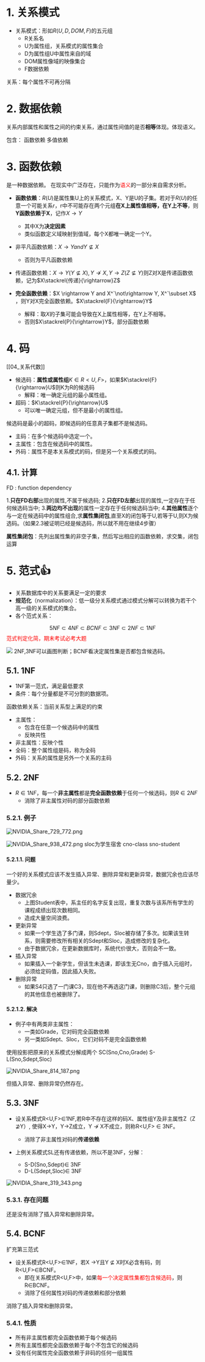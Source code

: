 

# 1. 关系模式

- 关系模式：形如$R(U,D,DOM,F)$的五元组
	- R关系名
	- U为属性组，关系模式的属性集合
	- D为属性组U中属性来自的域
	- DOM属性像域的映像集合
	- F数据依赖

关系：每个属性不可再分隔

# 2. 数据依赖

关系内部属性和属性之间的约束关系，通过属性间值的是否**相等**体现。体现语义。

包含：
函数依赖
多值依赖
# 3. 函数依赖

是一种数据依赖。
在现实中广泛存在，只能作为<font color="#ff0000">语义</font>的一部分来自需求分析。

- **函数依赖**：$R(U)$是属性集U上的关系模式，X、Y是U的子集。若对于$R(U)$的任意一个可能关系r，r中不可能存在两个元组**在X上属性值相等，在Y上不等**，则**Y函数依赖于X**，记作$X\rightarrow Y$
	- 其中X为**决定因素**
	- 类似函数定义域映射到值域，每个X都唯一确定一个Y。

- 非平凡函数依赖：$X\rightarrow Y  and Y\not\subseteq X$ 
	- 否则为平凡函数依赖
- 传递函数依赖：$X\rightarrow Y(Y\not\subseteq X) , Y\not\rightarrow X, Y\rightarrow Z(Z\not\subseteq Y)$则Z对X是传递函数依赖，记为$X\stackrel{传递}{\rightarrow}Z$

- **完全函数依赖**：$X \rightarrow Y and X^`\not\rightarrow Y, X^`\subset X$ ，则Y对X完全函数依赖。$X\stackrel{F}{\rightarrow}Y$
	- 解释：取$X$的子集可能会导致在X上属性相等，在Y上不相等。
	- 否则$X\stackrel{P}{\rightarrow}Y$，部分函数依赖

# 4. 码

[[04_关系代数]]

- 候选码：**属性或属性组**$K\in R<U,F>$，如果$K\stackrel{F}{\rightarrow}U$则K为R的候选码
	- 解释：唯一确定元组的最小属性组。
- 超码：$K\stackrel{P}{\rightarrow}U$
	- 可以唯一确定元组，但不是最小的属性组。

候选码是最小的超码，即候选码的任意真子集都不是候选码。

- 主码：在多个候选码中选定一个。
- 主属性：包含在候选码中的属性。
- 外码：属性不是本关系模式的码，但是另一个关系模式的码。


## 4.1. 计算
FD : function dependency

1.**只在FD右部**出现的属性,不属于候选码;
2.**只在FD左部**出现的属性,一定存在于任何候选码当中;
3.**两边均不出现**的属性一定存在于任何候选码当中;
4.**其他属性**逐个与一定在候选码中的属性组合,求**属性集闭包**,直至X的闭包等于U,若等于U,则X为候选码。（如果2.3被证明已经是候选码，所以就不用在继续4步骤）

**属性集闭包**：先列出属性集的非空子集，然后写出相应的函数依赖，求交集，闭包运算

# 5. 范式👍

- 关系数据库中的关系要满足一定的要求
- **规范化**（normalization）：低一级分关系模式通过模式分解可以转换为若干个高一级的关系模式的集合。
- 各个范式关系：

$$
5NF \subset 4NF \subset BCNF \subset 3NF \subset 2NF \subset 1NF
$$
<font color="#ff0000">范式判定化简，期末考试必考大题</font>

![](https://chillcharlie-img.oss-cn-hangzhou.aliyuncs.com/imgae/2023/04/13/c66f26888c8e0107ade7d29290037c97_202304131736585.png)
2NF,3NF可以画图判断；BCNF看决定属性集是否都包含候选码。

## 5.1. 1NF

- 1NF第一范式，满足最低要求
- 条件：每个分量都是不可分割的数据项。

函数依赖关系：当前关系型上满足的约束


- 主属性：
	- 包含在任意一个候选码中的属性
	- 反映共性
- 非主属性：反映个性
- 全码：整个属性组是码，称为全码
- 外码：关系的属性是另外一个关系的主码


## 5.2. 2NF

- $R\in 1NF$，每一个**非主属性**都是**完全函数依赖**于任何一个候选码，则$R\in 2NF$
	- 消除了非主属性对码的部分函数依赖

### 5.2.1. 例子

![NVIDIA_Share_729_772.png](https://chillcharlie-img.oss-cn-hangzhou.aliyuncs.com/imgae/2023/04/26/398cc56b7667b6b08c7d8e5d091e1783_NVIDIA_Share_729_772.png)

![NVIDIA_Share_938_472.png](https://chillcharlie-img.oss-cn-hangzhou.aliyuncs.com/imgae/2023/04/26/ddce5b761bb2efd7e60bf66046791786_NVIDIA_Share_938_472.png)
sloc为学生宿舍
cno-class
sno-student


#### 5.2.1.1. 问题
一个好的关系模式应该不发生插入异常、删除异常和更新异常，数据冗余也应该尽量少。

- 数据冗余
	- 上图Student表中，系主任的名字反复出现，重复次数与该系所有学生的课程成绩出现次数相同。
	- 造成大量空间浪费。
- 更新异常
	- 如果一个学生选了多门课，则Sdept，Sloc被存储了多次。如果该生转系，则需要修改所有相关的Sdept和Sloc，造成修改的复杂化。
	- 由于数据冗余，在更新数据库时，系统代价很大，否则会不一致。
- 插入异常
	- 如果插入一个新学生，但该生未选课，即该生无Cno，由于插入元组时，必须给定码值，因此插入失败。
- 删除异常
	- 如果S4只选了一门课C3，现在他不再选这门课，则删除C3后，整个元组的其他信息也被删除了。

#### 5.2.1.2. 解决

- 例子中有两类非主属性：
	- 一类如Grade，它对码完全函数依赖
	- 另一类如Sdept、Sloc，它们对码不是完全函数依赖

使用投影把原来的关系模式分解成两个
SC(Sno,Cno,Grade)
S-L(Sno,Sdept,Sloc)

![NVIDIA_Share_814_187.png](https://chillcharlie-img.oss-cn-hangzhou.aliyuncs.com/imgae/2023/04/26/7f030b01e5bc1aac97035d0c3aba7e68_NVIDIA_Share_814_187.png)

但插入异常、删除异常仍然存在。


## 5.3. 3NF

- 设关系模式R<U,F>∈1NF,若R中不存在这样的码X、属性组Y及非主属性Z（Z ⊉Y）, 使得X→Y，Y→Z成立，Y ↛ X不成立，则称R<U,F> ∈ 3NF。
	- 消除了非主属性对码的**传递依赖**

- 上例关系模式SL还有传递依赖，所以不是3NF，分解：
	- S-D(Sno,Sdept)∈ 3NF
	- D-L(Sdept,Sloc)∈ 3NF

![NVIDIA_Share_319_343.png](https://chillcharlie-img.oss-cn-hangzhou.aliyuncs.com/imgae/2023/04/26/432ad74981a7ac7bb6bc9207a8155336_NVIDIA_Share_319_343.png)

### 5.3.1. 存在问题

还是没有消除了插入异常和删除异常。

## 5.4. BCNF

扩充第三范式

- 设关系模式R<U,F>∈1NF，若X →Y且Y ⊈ X时X必含有码，则R<U,F>∈BCNF。
	- 即在关系模式R<U,F>中，如果<font color="#ff0000">每一个决定属性集都包含候选码</font>，则R∈BCNF。
	- 消除了任何属性对码的传递依赖和部分依赖

消除了插入异常和删除异常。

### 5.4.1. 性质

- 所有非主属性都完全函数依赖于每个候选码
- 所有主属性都完全函数依赖于每个不包含它的候选码
- 没有任何属性完全函数依赖于非码的任何一组属性


